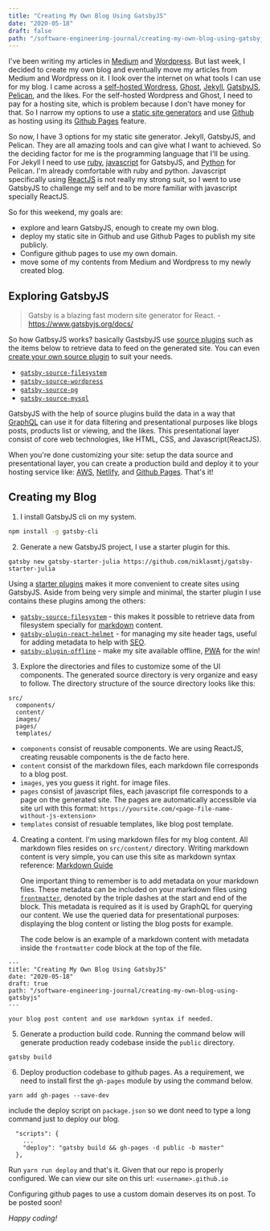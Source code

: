 ```yaml
---
title: "Creating My Own Blog Using GatsbyJS"
date: "2020-05-18"
draft: false
path: "/software-engineering-journal/creating-my-own-blog-using-gatsbyjs"
---
```


I've been writing my articles in [Medium](https://medium.com/@ryanermita) and [Wordpress](https://ryanermita.wordpress.com/). But last week, I decided to create my own blog and eventually move my articles from Medium and Wordpress on it. I look over the internet on what tools I can use for my blog. I came across a [self-hosted Wordress](https://wordpress.org/), [Ghost](https://ghost.org/docs/concepts/hosting/), [Jekyll](https://jekyllrb.com/), [GatsbyJS](https://www.gatsbyjs.org/), [Pelican](https://blog.getpelican.com/), and the likes. For the self-hosted Wordpress and Ghost, I need to pay for a hosting site, which is problem because I don't have money for that. 
So I narrow my options to use a [static site generators](https://dev.to/integridsolutions/best-static-site-generator-to-use-in-2020-4kjk) and use [Github](https://github.com/) as hosting using its [Github Pages](https://pages.github.com/) feature. 

So now, I have 3 options for my static site generator. Jekyll, GatsbyJS, and Pelican. They are all amazing tools and can give what I want to achieved. So the deciding factor for me is the programming language that I'll be using. For Jekyll I need to use [ruby](https://www.ruby-lang.org/en/), [javascript](https://developer.mozilla.org/en-US/docs/Web/JavaScript) for GatsbyJS, and [Python](https://www.python.org/) for Pelican. I'm already comfortable with ruby and python.
Javascript specifically using [ReactJS](https://reactjs.org/) is not really my strong suit, so I went to use GatsbyJS to challenge my self and to be more familiar with javascript specially ReactJS.

So for this weekend, my goals are:
- explore and learn GatsbyJS, enough to create my own blog. 
- deploy my static site in Github and use Github Pages to publish my site publicly.
- Configure github pages to use my own domain.
- move some of my contents from Medium and Wordpress to my newly created blog.

## Exploring GatsbyJS
> Gatsby is a blazing fast modern site generator for React. - https://www.gatsbyjs.org/docs/

So how GatbsyJS works? basically GastsbyJS use [source plugins](https://www.gatsbyjs.org/tutorial/part-five/) such as the items below to retrieve data to feed on the generated site. You can even [create your own source plugin](https://www.gatsbyjs.org/docs/creating-a-source-plugin/) to suit your needs.

- [`gatsby-source-filesystem`](https://www.gatsbyjs.org/packages/gatsby-source-filesystem/)
- [`gatsby-source-wordpress`](https://www.gatsbyjs.org/packages/gatsby-source-wordpress/)
- [`gatsby-source-pg`](https://www.gatsbyjs.org/packages/gatsby-source-pg/)
- [`gatsby-source-mysql`](https://www.gatsbyjs.org/packages/gatsby-source-mysql/)

GatsbyJS with the help of source plugins build the data in a way that [GraphQL](https://graphql.org/) can use it for data filtering and presentational purposes like blogs posts, products list or viewing, and the likes. This presentational layer consist of core web technologies, like HTML, CSS, and Javascript(ReactJS). 

When you're done customizing your site: setup the data source and presentational layer, you can create a production build and deploy it to your hosting service like: [AWS](https://www.gatsbyjs.org/docs/deploying-to-aws-amplify/), [Netlify](https://www.gatsbyjs.org/docs/deploying-to-netlify/), and [Github Pages](https://www.gatsbyjs.org/docs/how-gatsby-works-with-github-pages/). That's it!


## Creating my Blog
1. I install GatsbyJS cli on my system.
```bash
npm install -g gatsby-cli
```
2. Generate a new GatsbyJS project, I use a starter plugin for this. 
```
gatsby new gatsby-starter-julia https://github.com/niklasmtj/gatsby-starter-julia
```
Using a [starter plugins](https://www.gatsbyjs.org/starters/?v=2) makes it more convenient to create sites using GatsbyJS. Aside from being very simple and minimal, the starter plugin I use contains these plugins among the others:

- [`gatsby-source-filesystem`](https://www.gatsbyjs.org/packages/gatsby-source-filesystem/) - this makes it possible to retrieve data from filesystem specially for [markdown](https://www.markdownguide.org/) content.
- [`gatsby-plugin-react-helmet`](https://www.gatsbyjs.org/packages/gatsby-plugin-react-helmet/) - for managing my site header tags, useful for adding metadata to help with [SEO](https://en.wikipedia.org/wiki/Search_engine_optimization).
- [`gatsby-plugin-offline`](https://www.gatsbyjs.org/packages/gatsby-plugin-offline/) - make my site available offline, [PWA](https://developer.mozilla.org/en-US/docs/Web/Progressive_web_apps) for the win!

3. Explore the directories and files to customize some of the UI components. The generated source directory is very organize and easy to follow. The directory structure of the source directory looks like this:
```
src/
  components/
  content/
  images/
  pages/
  templates/
```
- `components` consist of reusable components. We are using ReactJS, creating reusable components is the de facto here.
- `content` consist of the markdown files, each markdown file corresponds to a blog post. 
- `images`, yes you guess it right. for image files.
- `pages` consist of javascript files, each javascript file corresponds to a page on the generated site. The pages are automatically accessible via site url with this format: `https://yoursite.com/<page-file-name-without-js-extension>`
- `templates` consist of resuable templates, like blog post template.

4. Creating a content. I'm using markdown files for my blog content. All markdown files resides on `src/content/` directory. Writing markdown content is very simple, you can use this site as markdown syntax reference: [Markdown Guide](https://www.markdownguide.org/basic-syntax/)

    One important thing to remember is to add metadata on your markdown files. These metadata can be included on your markdown files using [`frontmatter`](https://jekyllrb.com/docs/front-matter/), denoted by the triple dashes at the start and end of the block. This metadata is required as it is used by GraphQL for querying our content. We use the queried data for presentational purposes: displaying the blog content or listing the blog posts for example. 

    The code below is an example of a markdown content with metadata inside the `frontmatter` code block at the top of the file.
```
---
title: "Creating My Own Blog Using GatsbyJS"
date: "2020-05-18" 
draft: true
path: "/software-engineering-journal/creating-my-own-blog-using-gatsbyjs"
---

your blog post content and use markdown syntax if needed.
```

5. Generate a production build code. Running the command below will generate production ready codebase inside the `public` directory.

```
gatsby build
```

6. Deploy production codebase to github pages. As a requirement, we need to install first the `gh-pages` module by using the command below.

```
yarn add gh-pages --save-dev
```

include the deploy script on `package.json` so we dont need to type a long command just to deploy our blog. 
```
  "scripts": {
    ...
    "deploy": "gatsby build && gh-pages -d public -b master"
  },
```

Run `yarn run deploy` and that's it. Given that our repo is properly configured. We can view our site on this url: `<username>.github.io`

Configuring github pages to use a custom domain deserves its on post. To be posted soon!


*Happy coding!*